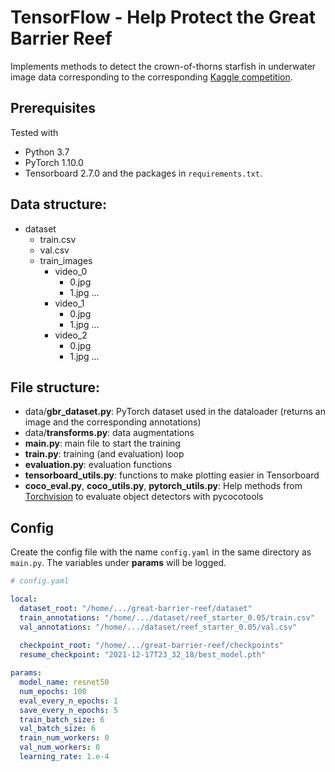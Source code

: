 # TensorFlow - Help Protect the Great Barrier Reef

Implements methods to detect the crown-of-thorns starfish in underwater image data corresponding to the corresponding
[Kaggle competition](https://www.kaggle.com/c/tensorflow-great-barrier-reef).

## Prerequisites
Tested with
- Python 3.7
- PyTorch 1.10.0
- Tensorboard 2.7.0
  and the packages in `requirements.txt`.

## Data structure:
- dataset
    - train.csv
    - val.csv
    - train_images
        - video_0
            - 0.jpg
            - 1.jpg
            ...
        - video_1
            - 0.jpg
            - 1.jpg
            ...
        - video_2
            - 0.jpg
            - 1.jpg
            ...

## File structure:
- data/**gbr_dataset.py**: PyTorch dataset used in the dataloader (returns an image and the corresponding annotations)
- data/**transforms.py**: data augmentations
- **main.py**: main file to start the training
- **train.py**: training (and evaluation) loop
- **evaluation.py**: evaluation functions
- **tensorboard_utils.py**: functions to make plotting easier in Tensorboard
- **coco_eval.py**, **coco_utils.py**, **pytorch_utils.py**: Help methods from [Torchvision](https://github.com/pytorch/vision/tree/main/references/detection) 
  to evaluate object detectors with pycocotools

## Config
Create the config file with the name `config.yaml` in the same directory as `main.py`.
The variables under **params** will be logged.

```yaml
# config.yaml

local:
  dataset_root: "/home/.../great-barrier-reef/dataset"
  train_annotations: "/home/.../dataset/reef_starter_0.05/train.csv"
  val_annotations: "/home/.../dataset/reef_starter_0.05/val.csv"
  
  checkpoint_root: "/home/.../great-barrier-reef/checkpoints"
  resume_checkpoint: "2021-12-17T23_32_18/best_model.pth"

params:
  model_name: resnet50
  num_epochs: 100
  eval_every_n_epochs: 1
  save_every_n_epochs: 5
  train_batch_size: 6
  val_batch_size: 6
  train_num_workers: 0
  val_num_workers: 0
  learning_rate: 1.e-4
```
